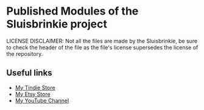 # Published Modules of the Sluisbrinkie project

LICENSE DISCLAIMER: Not all the files are made by the Sluisbrinkie, be sure to check the header of the file as the file's license supersedes the license of the repository.

## Useful links
- [My Tindie Store](https://www.tindie.com/stores/sluisbrinkie/)
- [My Etsy Store](https://sluisbrinkie.etsy.com/)
- [My YouTube Channel](https://www.youtube.com/@niektenbrinke5733)
